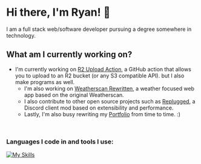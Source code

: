 # Hi there, I'm Ryan! 👋
I am a full stack web/software developer pursuing a degree somewhere in technology.

## What am I currently working on?
- I'm currently working on [R2 Upload Action](https://github.com/ryand56/r2-upload-action), a GitHub action that allows you to upload to an R2 bucket (or any S3 compatible API). but I also make programs as well.
    - I'm also working on [Weatherscan Rewritten](https://github.com/ryand56/weatherscan-rewritten), a weather focused web app based on the original Weatherscan.
    - I also contribute to other open source projects such as [Replugged](https://github.com/replugged-org/replugged), a Discord client mod based on extensibility and performance.
    - Lastly, I'm also busy rewriting my [Portfolio](https://github.com/ryand56/portfolio) from time to time. :)
<br>

### Languages I code in and tools I use:
[![My Skills](https://skillicons.dev/icons?i=cs,cpp,net,ts,react,nextjs,gatsby,js,nodejs,electron,express,mongo,mysql,html,css,markdown,lua,java,androidstudio,vscode,visualstudio,git,github,githubactions,gitlab,docker,linux,nginx,aws,gcp,azure,cloudflare,vercel,netlify,aftereffects,photoshop,stackoverflow,discord,twitter,linkedin,mastodon)](https://skillicons.dev/)